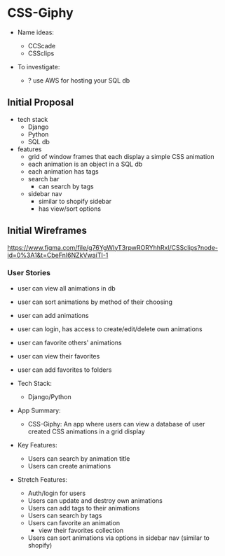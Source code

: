 # CSS-Giphy

-   Name ideas:

    -   CCScade
    -   CSSclips

-   To investigate:

    -   ? use AWS for hosting your SQL db

## Initial Proposal

-   tech stack
    -   Django
    -   Python
    -   SQL db
-   features
    -   grid of window frames that each display a simple CSS animation
    -   each animation is an object in a SQL db
    -   each animation has tags
    -   search bar
        -   can search by tags
    -   sidebar nav
        -   similar to shopify sidebar
        -   has view/sort options

## Initial Wireframes
https://www.figma.com/file/g76YgWIyT3rpwRORYhhRxl/CSSclips?node-id=0%3A1&t=CbeFnI6NZkVwaiTI-1

### User Stories

-   user can view all animations in db
-   user can sort animations by method of their choosing
-   user can add animations
-   user can login, has access to create/edit/delete own animations
-   user can favorite others' animations
-   user can view their favorites
-   user can add favorites to folders

-   Tech Stack:
    -   Django/Python
-   App Summary:
    -   CSS-Giphy: An app where users can view a database of user created CSS animations in a grid display
-   Key Features:
    -   Users can search by animation title
    -   Users can create animations
-   Stretch Features:
    -   Auth/login for users
    -   Users can update and destroy own animations
    -   Users can add tags to their animations
    -   Users can search by tags
    -   Users can favorite an animation
        -   view their favorites collection
    -   Users can sort animations via options in sidebar nav (similar to shopify)
